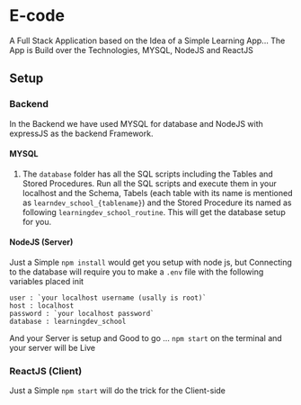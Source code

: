 # E-code

A Full Stack Application based on the Idea of a Simple Learning App...
The App is Build over the Technologies, MYSQL, NodeJS and ReactJS

## Setup

### Backend

In the Backend we have used MYSQL for database and NodeJS with expressJS as the backend Framework.

#### MYSQL

1) The `database` folder has all the SQL scripts including the Tables and Stored Procedures. Run all the SQL scripts and execute them in your localhost and the Schema, Tabels (each table with its name is mentioned as `learndev_school_{tablename}`) and the Stored Procedure its named as following `learningdev_school_routine`.
  This will get the database setup for you.

#### NodeJS (Server)

Just a Simple `npm install` would get you setup with node js, but Connecting to the database will require you to make a `.env` file with the following variables placed init
    
    user : `your localhost username (usally is root)`
    host : localhost
    password : `your localhost password`
    database : learningdev_school
    
  And your Server is setup and Good to go ... `npm start` on the terminal and your server will be Live
  
  ### ReactJS (Client)
  
  Just a Simple `npm start` will do the trick for the Client-side
    
  
